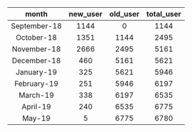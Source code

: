 |<center>month</center>|<center>new_user</center>|<center>old_user</center>|<center>total_user</center>|
|:------:|:-----------------------:|:--------:|:--------:|
|<center>September-18</center>|<center>1144</center>|<center>0</center>|<center>1144</center>|
|<center>October-18</center>|<center>1351</center>|<center>1144</center>|<center>2495</center>|
|<center>November-18</center>|<center>2666</center>|<center>2495</center>|<center>5161</center>|
|<center>December-18</center>|<center>460</center>|<center>5161</center>|<center>5621</center>|
|<center>January-19</center>|<center>325</center>|<center>5621</center>|<center>5946</center>|
|<center>February-19</center>|<center>251</center>|<center>5946</center>|<center>6197</center>|
|<center>March-19</center>|<center>338</center>|<center>6197</center>|<center>6535</center>|
|<center>April-19</center>|<center>240</center>|<center>6535</center>|<center>6775</center>|
|<center>May-19</center>|<center>5</center>|<center>6775</center>|<center>6780</center>| 
